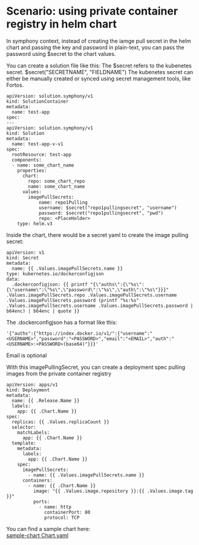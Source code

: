 # Scenario: using private container registry in helm chart
In symphony context, instead of creating the iamge pull secret in the helm chart and passing the key and password in plain-text, you can pass the password using $secret to the chart values.

You can create a solution file like this:
The $secret refers to the kubenetes secret. $secret("SECRETNAME", "FIELDNAME")
The kubenetes secret can either be manually created or synced using secret management tools, like Fortos.
```
apiVersion: solution.symphony/v1
kind: SolutionContainer
metadata:
  name: test-app  
spec:
---
apiVersion: solution.symphony/v1
kind: Solution
metadata: 
  name: test-app-v-v1
spec:
  rootResource: test-app
  components:
  - name: some_chart_name
    properties:
      chart:
        repo: some_chart_repo
        name: some_chart_name
      values:
        imagePullSecrets:
            name: repo1Pulling
            username: $secret("repo1pullingsecret", "username")
            password: $secret("repo1pullingsecret", "pwd")
            repo: <PlaceHolder>
    type: helm.v3
```

Inside the chart, there would be a secret yaml to create the image pulling secret:
```
apiVersion: v1
kind: Secret
metadata:
  name: {{ .Values.imagePullSecrets.name }}
type: kubernetes.io/dockerconfigjson
data:
  .dockerconfigjson: {{ printf "{\"auths\":{\"%s\":{\"username\":\"%s\",\"password\":\"%s\",\"auth\":\"%s\"}}}" .Values.imagePullSecrets.repo .Values.imagePullSecrets.username .Values.imagePullSecrets.password (printf "%s:%s" .Values.imagePullSecrets.username .Values.imagePullSecrets.password | b64enc) | b64enc | quote }}
```
The .dockerconfigjson has a format like this:
```
'{"auths":{"https://index.docker.io/v1/":{"username":"<USERNAME>","password":"<PASSWORD>","email":"<EMAIL>","auth":"<USERNAME>:<PASSWORD>(base64)"}}}'
```
Email is optional

With this imagePullingSecret, you can create a deployment spec pulling images from the private container registry
```
apiVersion: apps/v1
kind: Deployment
metadata:
  name: {{ .Release.Name }}
  labels:
    app: {{ .Chart.Name }}
spec:
  replicas: {{ .Values.replicaCount }}
  selector:
    matchLabels:
      app: {{ .Chart.Name }}
  template:
    metadata:
      labels:
        app: {{ .Chart.Name }}
    spec:
      imagePullSecrets:
        - name: {{ .Values.imagePullSecrets.name }}
      containers:
        - name: {{ .Chart.Name }}
          image: "{{ .Values.image.repository }}:{{ .Values.image.tag }}"
          ports:
            - name: http
              containerPort: 80
              protocol: TCP
```

You can find a sample chart here:  
[sample-chart Chart.yaml](../../samples/privateContainerRegistry/Chart.yaml)